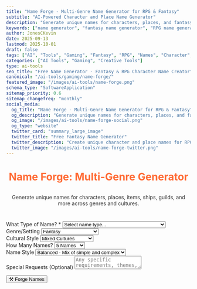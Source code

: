 ```yaml
---
title: "Name Forge - Multi-Genre Name Generator for RPG & Fantasy"
subtitle: "AI-Powered Character and Place Name Generator"
description: "Generate unique names for characters, places, and fantasy elements across multiple genres. Perfect for RPG campaigns, creative writing, and world-building."
keywords: ["name generator", "fantasy name generator", "RPG name generator", "character names", "place names", "fantasy names", "D&D names", "creative names", "world building", "character creator"]
author: JonesCKevin
date: 2025-09-13
lastmod: 2025-10-01
draft: false
tags: ["AI", "Tools", "Gaming", "Fantasy", "RPG", "Names", "Character", "World Building", "Creative"]
categories: ["AI Tools", "Gaming", "Creative Tools"]
type: ai-tools
seo_title: "Free Name Generator - Fantasy & RPG Character Name Creator"
canonical: "/ai-tools/gaming/name-forge/"
featured_image: "/images/ai-tools/name-forge.png"
schema_type: "SoftwareApplication"
sitemap_priority: 0.6
sitemap_changefreq: "monthly"
social_media:
  og_title: "Name Forge - Multi-Genre Name Generator for RPG & Fantasy"
  og_description: "Generate unique names for characters, places, and fantasy elements. Perfect for RPG campaigns and creative writing."
  og_image: "/images/ai-tools/name-forge-social.png"
  og_type: "website"
  twitter_card: "summary_large_image"
  twitter_title: "Free Fantasy Name Generator"
  twitter_description: "Create unique character and place names for RPG campaigns and fantasy worlds with AI."
  twitter_image: "/images/ai-tools/name-forge-twitter.png"
---
```


<link rel="stylesheet" href="name-forge.css">


<h1 style="text-align: center; margin-bottom: 30px; color: #ff6b35;">Name Forge: Multi-Genre Generator</h1>
<p style="text-align: center; margin-bottom: 40px; opacity: 0.9;">
Generate unique names for characters, places, items, ships, guilds, and more across genres and cultures.
</p>

<form id="nameForgeForm">
<div class="form-group">
<label for="nameType">What Type of Name? *</label>
<select id="nameType" required>
<option value="">Select name type...</option>
<option value="character">Character Names</option>
<option value="place">Place Names (Cities, Towns, Regions)</option>
<option value="organization">Organizations (Guilds, Companies, Groups)</option>
<option value="item">Items & Artifacts</option>
<option value="ship">Ships & Vehicles</option>
<option value="business">Businesses & Establishments</option>
<option value="spell">Spells & Abilities</option>
<option value="creature">Creatures & Monsters</option>
</select>
</div>

<div class="form-group">
<label for="genre">Genre/Setting</label>
<select id="genre">
<option value="fantasy">Fantasy</option>
<option value="sci-fi">Science Fiction</option>
<option value="modern">Modern/Contemporary</option>
<option value="historical">Historical</option>
<option value="cyberpunk">Cyberpunk</option>
<option value="steampunk">Steampunk</option>
<option value="horror">Horror</option>
<option value="western">Western</option>
<option value="post-apocalyptic">Post-Apocalyptic</option>
<option value="superhero">Superhero</option>
</select>
</div>

<div class="form-group" id="characterGenderGroup" style="display: none;">
<label for="characterGender">Character Gender</label>
<select id="characterGender">
<option value="any">Any/Mixed</option>
<option value="masculine">Masculine Names</option>
<option value="feminine">Feminine Names</option>
<option value="neutral">Gender-Neutral Names</option>
</select>
</div>

<div class="form-group">
<label for="culture">Cultural Style</label>
<select id="culture">
<option value="mixed">Mixed Cultures</option>
<option value="european">European</option>
<option value="celtic">Celtic</option>
<option value="nordic">Nordic/Scandinavian</option>
<option value="slavic">Slavic</option>
<option value="mediterranean">Mediterranean</option>
<option value="middle-eastern">Middle Eastern</option>
<option value="asian">East Asian</option>
<option value="indian">South Asian</option>
<option value="african">African</option>
<option value="native-american">Native American</option>
<option value="invented">Completely Invented</option>
</select>
</div>

<div class="form-group">
<label for="nameCount">How Many Names?</label>
<select id="nameCount">
<option value="5">5 Names</option>
<option value="10">10 Names</option>
<option value="15">15 Names</option>
<option value="20">20 Names</option>
</select>
</div>

<div class="form-group">
<label for="nameStyle">Name Style</label>
<select id="nameStyle">
<option value="balanced">Balanced - Mix of simple and complex</option>
<option value="simple">Simple - Easy to pronounce</option>
<option value="exotic">Exotic - Unique and memorable</option>
<option value="regal">Regal - Noble and impressive</option>
<option value="mysterious">Mysterious - Dark and intriguing</option>
</select>
</div>

<div class="form-group">
<label for="specialRequests">Special Requests (Optional)</label>
<textarea id="specialRequests" rows="2" placeholder="Any specific requirements, themes, or elements you'd like included..."></textarea>
</div>

<button type="button" class="btn-primary" onclick="generateNames()">⚒️ Forge Names</button>
</form>

<div id="loadingDiv" class="loading" style="display: none;">
Forging unique names...
</div>

<div id="errorDiv" style="display: none;"></div>

<div id="resultDiv" style="display: none;">
<h3 style="color: #ff6b35; margin-bottom: 20px;">Generated Names</h3>
<div class="result-content" id="resultContent"></div>

<div style="margin-top: 30px; gap: 15px; display: flex; justify-content: center; flex-wrap: wrap;">
<button class="btn-primary" onclick="copyResult()" style="width: auto; padding: 10px 20px;">📋 Copy to Clipboard</button>
<button class="btn-primary" onclick="downloadResult('markdown')" style="width: auto; padding: 10px 20px; background: linear-gradient(135deg, #28a745, #34ce57);">📄 Download Markdown</button>
<button class="btn-primary" onclick="generateMoreNames()" style="width: auto; padding: 10px 20px; background: linear-gradient(135deg, #6f42c1, #8e5bcd);">🎲 Generate More</button>

</div>
</div>


<script src="name-forge.js"></script>





